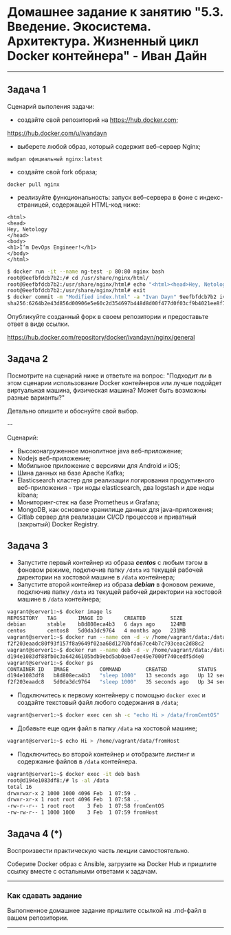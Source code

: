 
# Домашнее задание к занятию "5.3. Введение. Экосистема. Архитектура. Жизненный цикл Docker контейнера" - Иван Дайн


---

## Задача 1

Сценарий выполения задачи:

- создайте свой репозиторий на https://hub.docker.com;

https://hub.docker.com/u/ivandayn
- выберете любой образ, который содержит веб-сервер Nginx;

`выбрал официальный nginx:latest`
- создайте свой fork образа;

`docker pull nginx`
- реализуйте функциональность:
запуск веб-сервера в фоне с индекс-страницей, содержащей HTML-код ниже:
```
<html>
<head>
Hey, Netology
</head>
<body>
<h1>I’m DevOps Engineer!</h1>
</body>
</html>
```
```bash
$ docker run -it --name ng-test -p 80:80 nginx bash
root@9eefbfdcb7b2:/# cd /usr/share/nginx/html/
root@9eefbfdcb7b2:/usr/share/nginx/html# echo "<html><head>Hey, Netology</head><body><h1>I&rsquo;m DevOps Engineer&#33;</h1></body></html>" > index.html
root@9eefbfdcb7b2:/usr/share/nginx/html# exit
$ docker commit -m "Modified index.html" -a "Ivan Dayn" 9eefbfdcb7b2 ivandayn/nginx:vid
sha256:6264b2e43d856d00906e5e60c2d354697b448d8d00f477d0f03cf9b4021ee8f7
```
Опубликуйте созданный форк в своем репозитории и предоставьте ответ в виде ссылки.

https://hub.docker.com/repository/docker/ivandayn/nginx/general

## Задача 2

Посмотрите на сценарий ниже и ответьте на вопрос:
"Подходит ли в этом сценарии использование Docker контейнеров или лучше подойдет виртуальная машина, физическая машина? Может быть возможны разные варианты?"

Детально опишите и обоснуйте свой выбор.

--

Сценарий:

- Высоконагруженное монолитное java веб-приложение;
- Nodejs веб-приложение;
- Мобильное приложение c версиями для Android и iOS;
- Шина данных на базе Apache Kafka;
- Elasticsearch кластер для реализации логирования продуктивного веб-приложения - три ноды elasticsearch, два logstash и две ноды kibana;
- Мониторинг-стек на базе Prometheus и Grafana;
- MongoDB, как основное хранилище данных для java-приложения;
- Gitlab сервер для реализации CI/CD процессов и приватный (закрытый) Docker Registry.

## Задача 3

- Запустите первый контейнер из образа ***centos*** c любым тэгом в фоновом режиме, подключив папку ```/data``` из текущей рабочей директории на хостовой машине в ```/data``` контейнера;
- Запустите второй контейнер из образа ***debian*** в фоновом режиме, подключив папку ```/data``` из текущей рабочей директории на хостовой машине в ```/data``` контейнера;
```bash
vagrant@server1:~$ docker image ls
REPOSITORY   TAG       IMAGE ID       CREATED        SIZE
debian       stable    b8d808eca4b3   6 days ago     124MB
centos       centos8   5d0da3dc9764   4 months ago   231MB
vagrant@server1:~$ docker run --name cen -d -v /home/vagrant/data:/data 5d0da3dc9764 sleep 1000
f2f203eaadc80f93f157f8a9649f02aa68d1270bfda67ce4b7c793ceac2d88c2
vagrant@server1:~$ docker run --name deb -d -v /home/vagrant/data:/data b8d808eca4b3 sleep 1000
d194e1083df88fb0c3a64246105bdb9ebd5ab0ae47ee49e7000f740cedf5d4e0
vagrant@server1:~$ docker ps
CONTAINER ID   IMAGE          COMMAND        CREATED          STATUS          PORTS     NAMES
d194e1083df8   b8d808eca4b3   "sleep 1000"   13 seconds ago   Up 12 seconds             deb
f2f203eaadc8   5d0da3dc9764   "sleep 1000"   35 seconds ago   Up 34 seconds             cen
```
- Подключитесь к первому контейнеру с помощью ```docker exec``` и создайте текстовый файл любого содержания в ```/data```;
```bash
vagrant@server1:~$ docker exec cen sh -c "echo Hi > /data/fromCentOS"
```
- Добавьте еще один файл в папку ```/data``` на хостовой машине;
```bash
vagrant@server1:~$ echo Hi > /home/vagrant/data/fromHost
```
- Подключитесь во второй контейнер и отобразите листинг и содержание файлов в ```/data``` контейнера.
```bash
vagrant@server1:~$ docker exec -it deb bash
root@d194e1083df8:/# ls -al /data
total 16
drwxrwxr-x 2 1000 1000 4096 Feb  1 07:59 .
drwxr-xr-x 1 root root 4096 Feb  1 07:58 ..
-rw-r--r-- 1 root root    3 Feb  1 07:58 fromCentOS
-rw-rw-r-- 1 1000 1000    3 Feb  1 07:59 fromHost
```

## Задача 4 (*)

Воспроизвести практическую часть лекции самостоятельно.

Соберите Docker образ с Ansible, загрузите на Docker Hub и пришлите ссылку вместе с остальными ответами к задачам.


---

### Как cдавать задание

Выполненное домашнее задание пришлите ссылкой на .md-файл в вашем репозитории.

---
